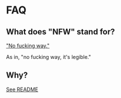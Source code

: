 # FAQ

## What does "NFW" stand for?

["No fucking way."](http://erpb.xyz/nfwdef)

As in, "no fucking way, it's legible." 

## Why? 

[See README](../blob/master/README.md)
